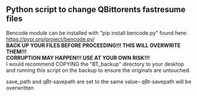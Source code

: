 ## Python script to change QBittorents fastresume files  

Bencode module can be installed with "pip install bencode.py" found here: https://pypi.org/project/bencode.py/  
**BACK UP YOUR FILES BEFORE PROCEEDING!!! THIS WILL OVERWRITE THEM!!!  
CORRUPTION MAY HAPPEN!!! USE AT YOUR OWN RISK!!!**  
I would recommend COPYING the "BT_backup" directory to your desktop and running this script on the backup to ensure the originals are untouched.  

save_path and qBt-savepath are set to the same value- qBt-savepath will be overwritten
